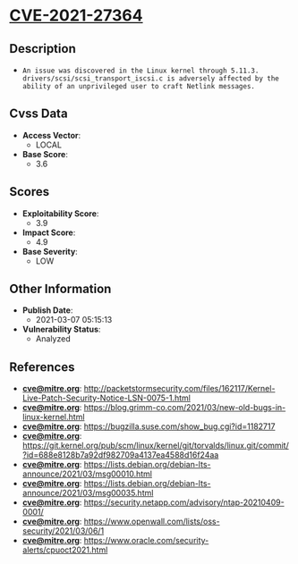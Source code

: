 
# [CVE-2021-27364](http://packetstormsecurity.com/files/162117/Kernel-Live-Patch-Security-Notice-LSN-0075-1.html)

## Description

- `An issue was discovered in the Linux kernel through 5.11.3. drivers/scsi/scsi_transport_iscsi.c is adversely affected by the ability of an unprivileged user to craft Netlink messages.`

## Cvss Data

- **Access Vector**:
  - LOCAL
- **Base Score**:
  - 3.6

## Scores

- **Exploitability Score**:
  - 3.9
- **Impact Score**:
  - 4.9
- **Base Severity**:
  - LOW

## Other Information

- **Publish Date**:
  - 2021-03-07 05:15:13
- **Vulnerability Status**:
  - Analyzed

## References

- **cve@mitre.org**: http://packetstormsecurity.com/files/162117/Kernel-Live-Patch-Security-Notice-LSN-0075-1.html
- **cve@mitre.org**: https://blog.grimm-co.com/2021/03/new-old-bugs-in-linux-kernel.html
- **cve@mitre.org**: https://bugzilla.suse.com/show_bug.cgi?id=1182717
- **cve@mitre.org**: https://git.kernel.org/pub/scm/linux/kernel/git/torvalds/linux.git/commit/?id=688e8128b7a92df982709a4137ea4588d16f24aa
- **cve@mitre.org**: https://lists.debian.org/debian-lts-announce/2021/03/msg00010.html
- **cve@mitre.org**: https://lists.debian.org/debian-lts-announce/2021/03/msg00035.html
- **cve@mitre.org**: https://security.netapp.com/advisory/ntap-20210409-0001/
- **cve@mitre.org**: https://www.openwall.com/lists/oss-security/2021/03/06/1
- **cve@mitre.org**: https://www.oracle.com/security-alerts/cpuoct2021.html
